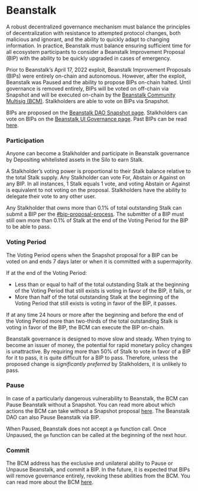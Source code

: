 # Beanstalk

A robust decentralized governance mechanism must balance the principles of decentralization with resistance to attempted protocol changes, both malicious and ignorant, and the ability to quickly adapt to changing information. In practice, Beanstalk must balance ensuring sufficient time for all ecosystem participants to consider a Beanstalk Improvement Proposal (BIP) with the ability to be quickly upgraded in cases of emergency.

Prior to Beanstalk’s April 17, 2022 exploit, Beanstalk Improvement Proposals (BIPs) were entirely on-chain and autonomous. However, after the exploit, Beanstalk was Paused and the ability to propose BIPs on-chain halted. Until governance is removed entirely, BIPs will be voted on off-chain via Snapshot and will be executed on-chain by the [Beanstalk Community Multisig (BCM)](bcm-process.md). Stalkholders are able to vote on BIPs via Snapshot.

BIPs are proposed on the [Beanstalk DAO Snapshot page](https://snapshot.org/#/beanstalkdao.eth/). Stalkholders can vote on BIPs on the [Beanstalk UI Governance page](https://app.bean.money/#/governance). Past BIPs can be read [here](https://github.com/BeanstalkFarms/Beanstalk-Governance-Proposals/blob/master/bip/).

### **Participation**

Anyone can become a Stalkholder and participate in Beanstalk governance by Depositing whitelisted assets in the Silo to earn Stalk.

A Stalkholder’s voting power is proportional to their Stalk balance relative to the total Stalk supply. Any Stalkholder can vote For, Abstain or Against on any BIP. In all instances, 1 Stalk equals 1 vote, and voting Abstain or Against is equivalent to not voting on the proposal. Stalkholders have the ability to delegate their vote to any other user.

Any Stalkholder that owns more than 0.1% of total outstanding Stalk can submit a BIP per the [#bip-proposal-process](bcm-process.md#bip-proposal-process "mention"). The submitter of a BIP must still own more than 0.1% of Stalk at the end of the Voting Period for the BIP to be able to pass.

### **Voting Period**

The Voting Period opens when the Snapshot proposal for a BIP can be voted on and ends 7 days later or when it is committed with a supermajority.

If at the end of the Voting Period:

* Less than or equal to half of the total outstanding Stalk at the beginning of the Voting Period that still exists is voting in favor of the BIP, it fails, or
* More than half of the total outstanding Stalk at the beginning of the Voting Period that still exists is voting in favor of the BIP, it passes.

If at any time 24 hours or more after the beginning and before the end of the Voting Period more than two-thirds of the total outstanding Stalk is voting in favor of the BIP, the BCM can execute the BIP on-chain.

Beanstalk governance is designed to move slow and steady. When trying to become an issuer of money, the potential for rapid monetary policy changes is unattractive. By requiring more than 50% of Stalk to vote in favor of a BIP for it to pass, it is quite difficult for a BIP to pass. Therefore, unless the proposed change is _significantly preferred_ by Stalkholders, it is unlikely to pass.

### **Pause**

In case of a particularly dangerous vulnerability to Beanstalk, the BCM can Pause Beanstalk without a Snapshot. You can read more about which actions the BCM can take without a Snapshot proposal [here](bcm-process.md#snapshots). The Beanstalk DAO can also Pause Beanstalk via BIP.

When Paused, Beanstalk does not accept a `gm` function call. Once Unpaused, the `gm` function can be called at the beginning of the next hour.

### **Commit**

The BCM address has the exclusive and unilateral ability to Pause or Unpause Beanstalk, and commit a BIP. In the future, it is expected that BIPs will remove governance entirely, revoking these abilities from the BCM. You can read more about the BCM [here](bcm-process.md).
